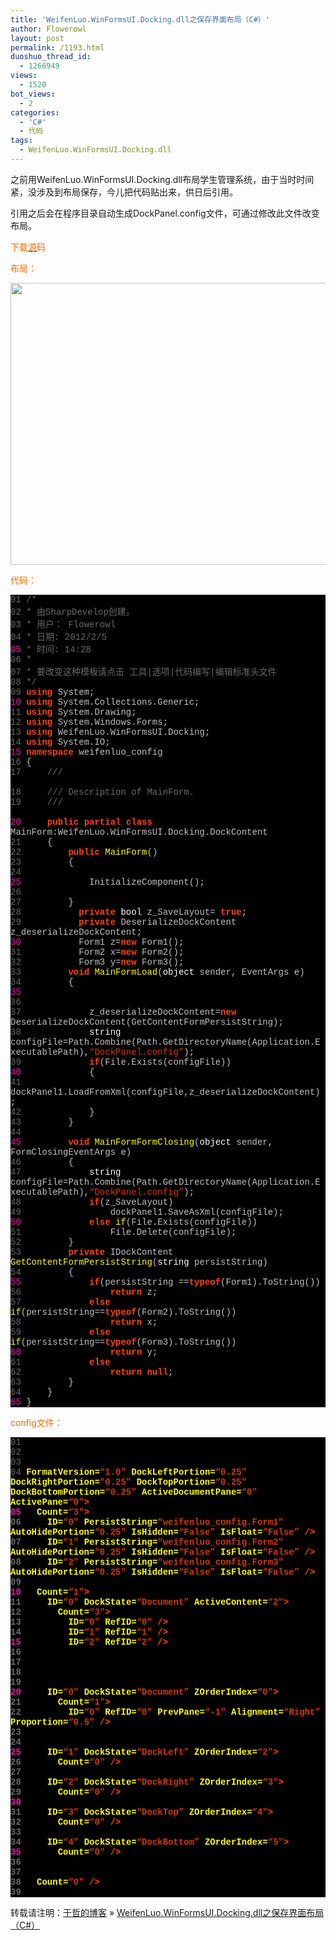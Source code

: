 ```yaml
---
title: 'WeifenLuo.WinFormsUI.Docking.dll之保存界面布局（C#）'
author: Flowerowl
layout: post
permalink: /1193.html
duoshuo_thread_id:
  - 1266949
views:
  - 1520
bot_views:
  - 2
categories:
  - 'C#'
  - 代码
tags:
  - WeifenLuo.WinFormsUI.Docking.dll
---
```

之前用WeifenLuo.WinFormsUI.Docking.dll布局学生管理系统，由于当时时间紧，没涉及到布局保存，今儿把代码贴出来，供日后引用。

引用之后会在程序目录自动生成DockPanel.config文件，可通过修改此文件改变布局。

<span style="color: #ff6600;">下载<a href="http://dl.dbank.com/c0c7apew3u" target="_blank"><span style="color: #ff6600;">源</span></a>码</span>

<span style="color: #ff6600;">布局：</span>

[<img class="aligncenter size-full wp-image-1195" title="123123123" src="http://lazynight.me/wp-content/uploads/2012/02/123123123.jpg" alt="" width="791" height="451" />][1]

<span style="color: #ff6600;">代码：</span>

<div class="source" style="font-family: '[object HTMLOptionElement]', Consolas, 'Lucida Console', 'Courier New'; color: #c0c0c0; background-color: #000000;">
  <span style="color: #696969;">01</span> <span style="color: #696969;">/*</span><br /> <span style="color: #696969;">02</span> <span style="color: #696969;"> * 由SharpDevelop创建。</span><br /> <span style="color: #696969;">03</span> <span style="color: #696969;"> * 用户： Flowerowl</span><br /> <span style="color: #696969;">04</span> <span style="color: #696969;"> * 日期: 2012/2/5</span><br /> <span style="color: #f810b0;">05</span> <span style="color: #696969;"> * 时间: 14:28</span><br /> <span style="color: #696969;">06</span> <span style="color: #696969;"> * </span><br /> <span style="color: #696969;">07</span> <span style="color: #696969;"> * 要改变这种模板请点击 工具|选项|代码编写|编辑标准头文件</span><br /> <span style="color: #696969;">08</span> <span style="color: #696969;"> */</span><br /> <span style="color: #696969;">09</span> <span style="color: #ff4400; font-weight: bold;">using</span> <span style="color: #c0c0c0;">System</span>;<br /> <span style="color: #f810b0;">10</span> <span style="color: #ff4400; font-weight: bold;">using</span> <span style="color: #c0c0c0;">System.Collections.Generic</span>;<br /> <span style="color: #696969;">11</span> <span style="color: #ff4400; font-weight: bold;">using</span> <span style="color: #c0c0c0;">System.Drawing</span>;<br /> <span style="color: #696969;">12</span> <span style="color: #ff4400; font-weight: bold;">using</span> <span style="color: #c0c0c0;">System.Windows.Forms</span>;<br /> <span style="color: #696969;">13</span> <span style="color: #ff4400; font-weight: bold;">using</span> <span style="color: #c0c0c0;">WeifenLuo.WinFormsUI.Docking</span>;<br /> <span style="color: #696969;">14</span> <span style="color: #ff4400; font-weight: bold;">using</span> <span style="color: #c0c0c0;">System.IO</span>;<br /> <span style="color: #f810b0;">15</span> <span style="color: #ff4400; font-weight: bold;">namespace</span> <span style="color: #c0c0c0;">weifenluo_config</span><br /> <span style="color: #696969;">16</span> <span style="color: #c0c0c0;">{</span><br /> <span style="color: #696969;">17</span>     <span style="color: #696969;">/// <summary></span><br /> <span style="color: #696969;">18</span>     <span style="color: #696969;">/// Description of MainForm.</span><br /> <span style="color: #696969;">19</span>     <span style="color: #696969;">/// </summary></span><br /> <span style="color: #f810b0;">20</span>     <span style="color: #ff4400; font-weight: bold;">public</span> <span style="color: #ff4400; font-weight: bold;">partial</span> <span style="color: #ff4400; font-weight: bold;">class</span> <span style="color: #c0c0c0;">MainForm</span><span style="color: #c0c0c0;">:</span><span style="color: #c0c0c0;">WeifenLuo</span><span style="color: #c0c0c0;">.</span><span style="color: #c0c0c0;">WinFormsUI</span><span style="color: #c0c0c0;">.</span><span style="color: #c0c0c0;">Docking</span><span style="color: #c0c0c0;">.</span><span style="color: #c0c0c0;">DockContent</span><br /> <span style="color: #696969;">21</span>     <span style="color: #c0c0c0;">{</span><br /> <span style="color: #696969;">22</span>         <span style="color: #ff4400; font-weight: bold;">public</span> <span style="color: #ffff00;">MainForm</span>()<br /> <span style="color: #696969;">23</span>         <span style="color: #c0c0c0;">{</span><br /> <span style="color: #696969;">24</span><br /> <span style="color: #f810b0;">25</span>             <span style="color: #c0c0c0;">InitializeComponent</span>();<br /> <span style="color: #696969;">26</span><br /> <span style="color: #696969;">27</span>         <span style="color: #c0c0c0;">}</span><br /> <span style="color: #696969;">28</span>           <span style="color: #ff4400; font-weight: bold;">private</span> <span style="color: #ffffff;">bool</span> <span style="color: #c0c0c0;">z_SaveLayout</span><span style="color: #c0c0c0;">=</span> <span style="color: #ff4400; font-weight: bold;">true</span>;<br /> <span style="color: #696969;">29</span>           <span style="color: #ff4400; font-weight: bold;">private</span> <span style="color: #c0c0c0;">DeserializeDockContent</span>   <span style="color: #c0c0c0;">z_deserializeDockContent</span>;<br /> <span style="color: #f810b0;">30</span>           <span style="color: #c0c0c0;">Form1</span> <span style="color: #c0c0c0;">z</span><span style="color: #c0c0c0;">=</span><span style="color: #ff4400; font-weight: bold;">new</span> <span style="color: #c0c0c0;">Form1</span>();<br /> <span style="color: #696969;">31</span>           <span style="color: #c0c0c0;">Form2</span> <span style="color: #c0c0c0;">x</span><span style="color: #c0c0c0;">=</span><span style="color: #ff4400; font-weight: bold;">new</span> <span style="color: #c0c0c0;">Form2</span>();<br /> <span style="color: #696969;">32</span>           <span style="color: #c0c0c0;">Form3</span> <span style="color: #c0c0c0;">y</span><span style="color: #c0c0c0;">=</span><span style="color: #ff4400; font-weight: bold;">new</span> <span style="color: #c0c0c0;">Form3</span>();<br /> <span style="color: #696969;">33</span>         <span style="color: #ff4400; font-weight: bold;">void</span> <span style="color: #ffff00;">MainFormLoad</span>(<span style="color: #ffffff;">object</span> <span style="color: #c0c0c0;">sender</span><span style="color: #c0c0c0;">,</span> <span style="color: #c0c0c0;">EventArgs</span> <span style="color: #c0c0c0;">e</span>)<br /> <span style="color: #696969;">34</span>         <span style="color: #c0c0c0;">{</span><br /> <span style="color: #f810b0;">35</span><br /> <span style="color: #696969;">36</span><br /> <span style="color: #696969;">37</span>             <span style="color: #c0c0c0;">z_deserializeDockContent</span><span style="color: #c0c0c0;">=</span><span style="color: #ff4400; font-weight: bold;">new</span> <span style="color: #c0c0c0;">DeserializeDockContent</span>(<span style="color: #c0c0c0;">GetContentFormPersistString</span>);<br /> <span style="color: #696969;">38</span>             <span style="color: #ffffff;">string</span> <span style="color: #c0c0c0;">configFile</span><span style="color: #c0c0c0;">=</span><span style="color: #c0c0c0;">Path</span><span style="color: #c0c0c0;">.</span><span style="color: #c0c0c0;">Combine</span>(<span style="color: #c0c0c0;">Path</span><span style="color: #c0c0c0;">.</span><span style="color: #c0c0c0;">GetDirectoryName</span>(<span style="color: #c0c0c0;">Application</span><span style="color: #c0c0c0;">.</span><span style="color: #c0c0c0;">ExecutablePath</span><span style="color: #c0c0c0;">),</span><span style="color: #d13800;">&#8220;DockPanel.config&#8221;</span>);<br /> <span style="color: #696969;">39</span>             <span style="color: #ff4400; font-weight: bold;">if</span>(<span style="color: #c0c0c0;">File</span><span style="color: #c0c0c0;">.</span><span style="color: #c0c0c0;">Exists</span>(<span style="color: #c0c0c0;">configFile</span>))<br /> <span style="color: #f810b0;">40</span>             <span style="color: #c0c0c0;">{</span><br /> <span style="color: #696969;">41</span>                 <span style="color: #c0c0c0;">dockPanel1</span><span style="color: #c0c0c0;">.</span><span style="color: #c0c0c0;">LoadFromXml</span>(<span style="color: #c0c0c0;">configFile</span><span style="color: #c0c0c0;">,</span><span style="color: #c0c0c0;">z_deserializeDockContent</span>);<br /> <span style="color: #696969;">42</span>             <span style="color: #c0c0c0;">}</span><br /> <span style="color: #696969;">43</span>         <span style="color: #c0c0c0;">}</span><br /> <span style="color: #696969;">44</span><br /> <span style="color: #f810b0;">45</span>         <span style="color: #ff4400; font-weight: bold;">void</span> <span style="color: #ffff00;">MainFormFormClosing</span>(<span style="color: #ffffff;">object</span> <span style="color: #c0c0c0;">sender</span><span style="color: #c0c0c0;">,</span> <span style="color: #c0c0c0;">FormClosingEventArgs</span> <span style="color: #c0c0c0;">e</span>)<br /> <span style="color: #696969;">46</span>         <span style="color: #c0c0c0;">{</span><br /> <span style="color: #696969;">47</span>             <span style="color: #ffffff;">string</span> <span style="color: #c0c0c0;">configFile</span><span style="color: #c0c0c0;">=</span><span style="color: #c0c0c0;">Path</span><span style="color: #c0c0c0;">.</span><span style="color: #c0c0c0;">Combine</span>(<span style="color: #c0c0c0;">Path</span><span style="color: #c0c0c0;">.</span><span style="color: #c0c0c0;">GetDirectoryName</span>(<span style="color: #c0c0c0;">Application</span><span style="color: #c0c0c0;">.</span><span style="color: #c0c0c0;">ExecutablePath</span><span style="color: #c0c0c0;">),</span><span style="color: #d13800;">&#8220;DockPanel.config&#8221;</span>);<br /> <span style="color: #696969;">48</span>             <span style="color: #ff4400; font-weight: bold;">if</span>(<span style="color: #c0c0c0;">z_SaveLayout</span>)<br /> <span style="color: #696969;">49</span>                 <span style="color: #c0c0c0;">dockPanel1</span><span style="color: #c0c0c0;">.</span><span style="color: #c0c0c0;">SaveAsXml</span>(<span style="color: #c0c0c0;">configFile</span>);<br /> <span style="color: #f810b0;">50</span>             <span style="color: #ff4400; font-weight: bold;">else</span> <span style="color: #ffff00;">if</span>(<span style="color: #c0c0c0;">File</span><span style="color: #c0c0c0;">.</span><span style="color: #c0c0c0;">Exists</span>(<span style="color: #c0c0c0;">configFile</span>))<br /> <span style="color: #696969;">51</span>                 <span style="color: #c0c0c0;">File</span><span style="color: #c0c0c0;">.</span><span style="color: #c0c0c0;">Delete</span>(<span style="color: #c0c0c0;">configFile</span>);<br /> <span style="color: #696969;">52</span>         <span style="color: #c0c0c0;">}</span><br /> <span style="color: #696969;">53</span>         <span style="color: #ff4400; font-weight: bold;">private</span> <span style="color: #c0c0c0;">IDockContent</span> <span style="color: #ffff00;">GetContentFormPersistString</span>(<span style="color: #ffffff;">string</span> <span style="color: #c0c0c0;">persistString</span>)<br /> <span style="color: #696969;">54</span>         <span style="color: #c0c0c0;">{</span><br /> <span style="color: #f810b0;">55</span>             <span style="color: #ff4400; font-weight: bold;">if</span>(<span style="color: #c0c0c0;">persistString</span> <span style="color: #c0c0c0;">==</span><span style="color: #ff4400; font-weight: bold;">typeof</span>(<span style="color: #c0c0c0;">Form1</span><span style="color: #c0c0c0;">).</span><span style="color: #c0c0c0;">ToString</span>())<br /> <span style="color: #696969;">56</span>                 <span style="color: #ff4400; font-weight: bold;">return</span> <span style="color: #c0c0c0;">z</span>;<br /> <span style="color: #696969;">57</span>             <span style="color: #ff4400; font-weight: bold;">else</span> <span style="color: #ffff00;">if</span>(<span style="color: #c0c0c0;">persistString</span><span style="color: #c0c0c0;">==</span><span style="color: #ff4400; font-weight: bold;">typeof</span>(<span style="color: #c0c0c0;">Form2</span><span style="color: #c0c0c0;">).</span><span style="color: #c0c0c0;">ToString</span>())<br /> <span style="color: #696969;">58</span>                 <span style="color: #ff4400; font-weight: bold;">return</span> <span style="color: #c0c0c0;">x</span>;<br /> <span style="color: #696969;">59</span>             <span style="color: #ff4400; font-weight: bold;">else</span> <span style="color: #ffff00;">if</span>(<span style="color: #c0c0c0;">persistString</span><span style="color: #c0c0c0;">==</span><span style="color: #ff4400; font-weight: bold;">typeof</span>(<span style="color: #c0c0c0;">Form3</span><span style="color: #c0c0c0;">).</span><span style="color: #c0c0c0;">ToString</span>())<br /> <span style="color: #f810b0;">60</span>                 <span style="color: #ff4400; font-weight: bold;">return</span> <span style="color: #c0c0c0;">y</span>;<br /> <span style="color: #696969;">61</span>             <span style="color: #ff4400; font-weight: bold;">else</span><br /> <span style="color: #696969;">62</span>                 <span style="color: #ff4400; font-weight: bold;">return</span> <span style="color: #ff4400; font-weight: bold;">null</span>;<br /> <span style="color: #696969;">63</span>         <span style="color: #c0c0c0;">}</span><br /> <span style="color: #696969;">64</span>     <span style="color: #c0c0c0;">}</span><br /> <span style="color: #f810b0;">65</span> <span style="color: #c0c0c0;">}</span>
</div>

<span style="color: #ff6600;">config文件：</span>

<div class="source" style="font-family: '[object HTMLOptionElement]', Consolas, 'Lucida Console', 'Courier New'; color: #c0c0c0; background-color: #000000;">
  <span style="color: #696969;">01</span> <span style="color: #ffffff;"><?xml version=&#8221;1.0&#8243; encoding=&#8221;utf-16&#8243;?></span><br /> <span style="color: #696969;">02</span> <span style="color: #696969;"><!&#8211;DockPanel configuration file. Author: Weifen Luo, all rights reserved.&#8211;></span><br /> <span style="color: #696969;">03</span> <span style="color: #696969;"><!&#8211;!!! AUTOMATICALLY GENERATED FILE. DO NOT MODIFY !!!&#8211;></span><br /> <span style="color: #696969;">04</span> <span style="color: #ff4400; font-weight: bold;"><DockPanel</span> <span style="color: #ffff00;">FormatVersion=</span><span style="color: #d13800;">&#8220;1.0&#8243;</span> <span style="color: #ffff00;">DockLeftPortion=</span><span style="color: #d13800;">&#8220;0.25&#8243;</span> <span style="color: #ffff00;">DockRightPortion=</span><span style="color: #d13800;">&#8220;0.25&#8243;</span> <span style="color: #ffff00;">DockTopPortion=</span><span style="color: #d13800;">&#8220;0.25&#8243;</span> <span style="color: #ffff00;">DockBottomPortion=</span><span style="color: #d13800;">&#8220;0.25&#8243;</span> <span style="color: #ffff00;">ActiveDocumentPane=</span><span style="color: #d13800;">&#8220;0&#8243;</span> <span style="color: #ffff00;">ActivePane=</span><span style="color: #d13800;">&#8220;0&#8243;</span><span style="color: #ff4400; font-weight: bold;">></span><br /> <span style="color: #f810b0;">05</span>   <span style="color: #ff4400; font-weight: bold;"><Contents</span> <span style="color: #ffff00;">Count=</span><span style="color: #d13800;">&#8220;3&#8243;</span><span style="color: #ff4400; font-weight: bold;">></span><br /> <span style="color: #696969;">06</span>     <span style="color: #ff4400; font-weight: bold;"><Content</span> <span style="color: #ffff00;">ID=</span><span style="color: #d13800;">&#8220;0&#8243;</span> <span style="color: #ffff00;">PersistString=</span><span style="color: #d13800;">&#8220;weifenluo_config.Form1&#8243;</span> <span style="color: #ffff00;">AutoHidePortion=</span><span style="color: #d13800;">&#8220;0.25&#8243;</span> <span style="color: #ffff00;">IsHidden=</span><span style="color: #d13800;">&#8220;False&#8221;</span> <span style="color: #ffff00;">IsFloat=</span><span style="color: #d13800;">&#8220;False&#8221;</span> <span style="color: #ff4400; font-weight: bold;">/></span><br /> <span style="color: #696969;">07</span>     <span style="color: #ff4400; font-weight: bold;"><Content</span> <span style="color: #ffff00;">ID=</span><span style="color: #d13800;">&#8220;1&#8243;</span> <span style="color: #ffff00;">PersistString=</span><span style="color: #d13800;">&#8220;weifenluo_config.Form2&#8243;</span> <span style="color: #ffff00;">AutoHidePortion=</span><span style="color: #d13800;">&#8220;0.25&#8243;</span> <span style="color: #ffff00;">IsHidden=</span><span style="color: #d13800;">&#8220;False&#8221;</span> <span style="color: #ffff00;">IsFloat=</span><span style="color: #d13800;">&#8220;False&#8221;</span> <span style="color: #ff4400; font-weight: bold;">/></span><br /> <span style="color: #696969;">08</span>     <span style="color: #ff4400; font-weight: bold;"><Content</span> <span style="color: #ffff00;">ID=</span><span style="color: #d13800;">&#8220;2&#8243;</span> <span style="color: #ffff00;">PersistString=</span><span style="color: #d13800;">&#8220;weifenluo_config.Form3&#8243;</span> <span style="color: #ffff00;">AutoHidePortion=</span><span style="color: #d13800;">&#8220;0.25&#8243;</span> <span style="color: #ffff00;">IsHidden=</span><span style="color: #d13800;">&#8220;False&#8221;</span> <span style="color: #ffff00;">IsFloat=</span><span style="color: #d13800;">&#8220;False&#8221;</span> <span style="color: #ff4400; font-weight: bold;">/></span><br /> <span style="color: #696969;">09</span>   <span style="color: #ff4400; font-weight: bold;"></Contents></span><br /> <span style="color: #f810b0;">10</span>   <span style="color: #ff4400; font-weight: bold;"><Panes</span> <span style="color: #ffff00;">Count=</span><span style="color: #d13800;">&#8220;1&#8243;</span><span style="color: #ff4400; font-weight: bold;">></span><br /> <span style="color: #696969;">11</span>     <span style="color: #ff4400; font-weight: bold;"><Pane</span> <span style="color: #ffff00;">ID=</span><span style="color: #d13800;">&#8220;0&#8243;</span> <span style="color: #ffff00;">DockState=</span><span style="color: #d13800;">&#8220;Document&#8221;</span> <span style="color: #ffff00;">ActiveContent=</span><span style="color: #d13800;">&#8220;2&#8243;</span><span style="color: #ff4400; font-weight: bold;">></span><br /> <span style="color: #696969;">12</span>       <span style="color: #ff4400; font-weight: bold;"><Contents</span> <span style="color: #ffff00;">Count=</span><span style="color: #d13800;">&#8220;3&#8243;</span><span style="color: #ff4400; font-weight: bold;">></span><br /> <span style="color: #696969;">13</span>         <span style="color: #ff4400; font-weight: bold;"><Content</span> <span style="color: #ffff00;">ID=</span><span style="color: #d13800;">&#8220;0&#8243;</span> <span style="color: #ffff00;">RefID=</span><span style="color: #d13800;">&#8220;0&#8243;</span> <span style="color: #ff4400; font-weight: bold;">/></span><br /> <span style="color: #696969;">14</span>         <span style="color: #ff4400; font-weight: bold;"><Content</span> <span style="color: #ffff00;">ID=</span><span style="color: #d13800;">&#8220;1&#8243;</span> <span style="color: #ffff00;">RefID=</span><span style="color: #d13800;">&#8220;1&#8243;</span> <span style="color: #ff4400; font-weight: bold;">/></span><br /> <span style="color: #f810b0;">15</span>         <span style="color: #ff4400; font-weight: bold;"><Content</span> <span style="color: #ffff00;">ID=</span><span style="color: #d13800;">&#8220;2&#8243;</span> <span style="color: #ffff00;">RefID=</span><span style="color: #d13800;">&#8220;2&#8243;</span> <span style="color: #ff4400; font-weight: bold;">/></span><br /> <span style="color: #696969;">16</span>       <span style="color: #ff4400; font-weight: bold;"></Contents></span><br /> <span style="color: #696969;">17</span>     <span style="color: #ff4400; font-weight: bold;"></Pane></span><br /> <span style="color: #696969;">18</span>   <span style="color: #ff4400; font-weight: bold;"></Panes></span><br /> <span style="color: #696969;">19</span>   <span style="color: #ff4400; font-weight: bold;"><DockWindows></span><br /> <span style="color: #f810b0;">20</span>     <span style="color: #ff4400; font-weight: bold;"><DockWindow</span> <span style="color: #ffff00;">ID=</span><span style="color: #d13800;">&#8220;0&#8243;</span> <span style="color: #ffff00;">DockState=</span><span style="color: #d13800;">&#8220;Document&#8221;</span> <span style="color: #ffff00;">ZOrderIndex=</span><span style="color: #d13800;">&#8220;0&#8243;</span><span style="color: #ff4400; font-weight: bold;">></span><br /> <span style="color: #696969;">21</span>       <span style="color: #ff4400; font-weight: bold;"><NestedPanes</span> <span style="color: #ffff00;">Count=</span><span style="color: #d13800;">&#8220;1&#8243;</span><span style="color: #ff4400; font-weight: bold;">></span><br /> <span style="color: #696969;">22</span>         <span style="color: #ff4400; font-weight: bold;"><Pane</span> <span style="color: #ffff00;">ID=</span><span style="color: #d13800;">&#8220;0&#8243;</span> <span style="color: #ffff00;">RefID=</span><span style="color: #d13800;">&#8220;0&#8243;</span> <span style="color: #ffff00;">PrevPane=</span><span style="color: #d13800;">&#8220;-1&#8243;</span> <span style="color: #ffff00;">Alignment=</span><span style="color: #d13800;">&#8220;Right&#8221;</span> <span style="color: #ffff00;">Proportion=</span><span style="color: #d13800;">&#8220;0.5&#8243;</span> <span style="color: #ff4400; font-weight: bold;">/></span><br /> <span style="color: #696969;">23</span>       <span style="color: #ff4400; font-weight: bold;"></NestedPanes></span><br /> <span style="color: #696969;">24</span>     <span style="color: #ff4400; font-weight: bold;"></DockWindow></span><br /> <span style="color: #f810b0;">25</span>     <span style="color: #ff4400; font-weight: bold;"><DockWindow</span> <span style="color: #ffff00;">ID=</span><span style="color: #d13800;">&#8220;1&#8243;</span> <span style="color: #ffff00;">DockState=</span><span style="color: #d13800;">&#8220;DockLeft&#8221;</span> <span style="color: #ffff00;">ZOrderIndex=</span><span style="color: #d13800;">&#8220;2&#8243;</span><span style="color: #ff4400; font-weight: bold;">></span><br /> <span style="color: #696969;">26</span>       <span style="color: #ff4400; font-weight: bold;"><NestedPanes</span> <span style="color: #ffff00;">Count=</span><span style="color: #d13800;">&#8220;0&#8243;</span> <span style="color: #ff4400; font-weight: bold;">/></span><br /> <span style="color: #696969;">27</span>     <span style="color: #ff4400; font-weight: bold;"></DockWindow></span><br /> <span style="color: #696969;">28</span>     <span style="color: #ff4400; font-weight: bold;"><DockWindow</span> <span style="color: #ffff00;">ID=</span><span style="color: #d13800;">&#8220;2&#8243;</span> <span style="color: #ffff00;">DockState=</span><span style="color: #d13800;">&#8220;DockRight&#8221;</span> <span style="color: #ffff00;">ZOrderIndex=</span><span style="color: #d13800;">&#8220;3&#8243;</span><span style="color: #ff4400; font-weight: bold;">></span><br /> <span style="color: #696969;">29</span>       <span style="color: #ff4400; font-weight: bold;"><NestedPanes</span> <span style="color: #ffff00;">Count=</span><span style="color: #d13800;">&#8220;0&#8243;</span> <span style="color: #ff4400; font-weight: bold;">/></span><br /> <span style="color: #f810b0;">30</span>     <span style="color: #ff4400; font-weight: bold;"></DockWindow></span><br /> <span style="color: #696969;">31</span>     <span style="color: #ff4400; font-weight: bold;"><DockWindow</span> <span style="color: #ffff00;">ID=</span><span style="color: #d13800;">&#8220;3&#8243;</span> <span style="color: #ffff00;">DockState=</span><span style="color: #d13800;">&#8220;DockTop&#8221;</span> <span style="color: #ffff00;">ZOrderIndex=</span><span style="color: #d13800;">&#8220;4&#8243;</span><span style="color: #ff4400; font-weight: bold;">></span><br /> <span style="color: #696969;">32</span>       <span style="color: #ff4400; font-weight: bold;"><NestedPanes</span> <span style="color: #ffff00;">Count=</span><span style="color: #d13800;">&#8220;0&#8243;</span> <span style="color: #ff4400; font-weight: bold;">/></span><br /> <span style="color: #696969;">33</span>     <span style="color: #ff4400; font-weight: bold;"></DockWindow></span><br /> <span style="color: #696969;">34</span>     <span style="color: #ff4400; font-weight: bold;"><DockWindow</span> <span style="color: #ffff00;">ID=</span><span style="color: #d13800;">&#8220;4&#8243;</span> <span style="color: #ffff00;">DockState=</span><span style="color: #d13800;">&#8220;DockBottom&#8221;</span> <span style="color: #ffff00;">ZOrderIndex=</span><span style="color: #d13800;">&#8220;5&#8243;</span><span style="color: #ff4400; font-weight: bold;">></span><br /> <span style="color: #f810b0;">35</span>       <span style="color: #ff4400; font-weight: bold;"><NestedPanes</span> <span style="color: #ffff00;">Count=</span><span style="color: #d13800;">&#8220;0&#8243;</span> <span style="color: #ff4400; font-weight: bold;">/></span><br /> <span style="color: #696969;">36</span>     <span style="color: #ff4400; font-weight: bold;"></DockWindow></span><br /> <span style="color: #696969;">37</span>   <span style="color: #ff4400; font-weight: bold;"></DockWindows></span><br /> <span style="color: #696969;">38</span>   <span style="color: #ff4400; font-weight: bold;"><FloatWindows</span> <span style="color: #ffff00;">Count=</span><span style="color: #d13800;">&#8220;0&#8243;</span> <span style="color: #ff4400; font-weight: bold;">/></span><br /> <span style="color: #696969;">39</span> <span style="color: #ff4400; font-weight: bold;"></DockPanel></span>
</div>

转载请注明：[于哲的博客][2] &raquo; [WeifenLuo.WinFormsUI.Docking.dll之保存界面布局（C#）][3]

 [1]: http://lazynight.me/wp-content/uploads/2012/02/123123123.jpg
 [2]: http://lazynight.me
 [3]: http://lazynight.me/1193.html
